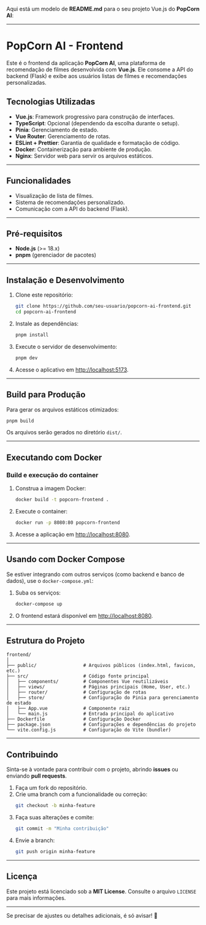 Aqui está um modelo de **README.md** para o seu projeto Vue.js do **PopCorn AI**:

---

# **PopCorn AI - Frontend**

Este é o frontend da aplicação **PopCorn AI**, uma plataforma de recomendação de filmes desenvolvida com **Vue.js**. Ele consome a API do backend (Flask) e exibe aos usuários listas de filmes e recomendações personalizadas.

## **Tecnologias Utilizadas**

- **Vue.js**: Framework progressivo para construção de interfaces.
- **TypeScript**: Opcional (dependendo da escolha durante o setup).
- **Pinia**: Gerenciamento de estado.
- **Vue Router**: Gerenciamento de rotas.
- **ESLint + Prettier**: Garantia de qualidade e formatação de código.
- **Docker**: Containerização para ambiente de produção.
- **Nginx**: Servidor web para servir os arquivos estáticos.

---

## **Funcionalidades**

- Visualização de lista de filmes.
- Sistema de recomendações personalizado.
- Comunicação com a API do backend (Flask).

---

## **Pré-requisitos**

- **Node.js** (>= 18.x)
- **pnpm** (gerenciador de pacotes)

---

## **Instalação e Desenvolvimento**

1. Clone este repositório:
   ```bash
   git clone https://github.com/seu-usuario/popcorn-ai-frontend.git
   cd popcorn-ai-frontend
   ```

2. Instale as dependências:
   ```bash
   pnpm install
   ```

3. Execute o servidor de desenvolvimento:
   ```bash
   pnpm dev
   ```

4. Acesse o aplicativo em [http://localhost:5173](http://localhost:5173).

---

## **Build para Produção**

Para gerar os arquivos estáticos otimizados:
```bash
pnpm build
```
Os arquivos serão gerados no diretório `dist/`.

---

## **Executando com Docker**

### **Build e execução do container**

1. Construa a imagem Docker:
   ```bash
   docker build -t popcorn-frontend .
   ```

2. Execute o container:
   ```bash
   docker run -p 8080:80 popcorn-frontend
   ```

3. Acesse a aplicação em [http://localhost:8080](http://localhost:8080).

---

## **Usando com Docker Compose**

Se estiver integrando com outros serviços (como backend e banco de dados), use o `docker-compose.yml`:

1. Suba os serviços:
   ```bash
   docker-compose up
   ```

2. O frontend estará disponível em [http://localhost:8080](http://localhost:8080).

---

## **Estrutura do Projeto**

```plaintext
frontend/
│
├── public/                 # Arquivos públicos (index.html, favicon, etc.)
├── src/                    # Código fonte principal
│   ├── components/         # Componentes Vue reutilizáveis
│   ├── views/              # Páginas principais (Home, User, etc.)
│   ├── router/             # Configuração de rotas
│   ├── store/              # Configuração do Pinia para gerenciamento de estado
│   ├── App.vue             # Componente raiz
│   └── main.js             # Entrada principal do aplicativo
├── Dockerfile              # Configuração Docker
├── package.json            # Configurações e dependências do projeto
└── vite.config.js          # Configuração do Vite (bundler)
```

---

## **Contribuindo**

Sinta-se à vontade para contribuir com o projeto, abrindo **issues** ou enviando **pull requests**.

1. Faça um fork do repositório.
2. Crie uma branch com a funcionalidade ou correção:  
   ```bash
   git checkout -b minha-feature
   ```
3. Faça suas alterações e comite:
   ```bash
   git commit -m "Minha contribuição"
   ```
4. Envie a branch:
   ```bash
   git push origin minha-feature
   ```

---

## **Licença**

Este projeto está licenciado sob a **MIT License**. Consulte o arquivo `LICENSE` para mais informações.

---

Se precisar de ajustes ou detalhes adicionais, é só avisar! 🚀